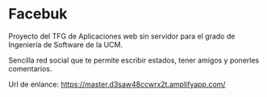 # Facebuk
Proyecto del TFG de Aplicaciones web sin servidor para el grado de Ingeniería de Software de la UCM.

Sencilla red social que te permite escribir estados, tener amigos y ponerles comentarios.

Url de enlance: https://master.d3saw48ccwrx2t.amplifyapp.com/ 
